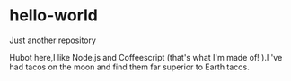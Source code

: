 # hello-world
Just another repository

Hubot here,I like Node.js and Coffeescript (that's what I'm made of! ).I 've had tacos on the moon and find them far superior to Earth tacos.
